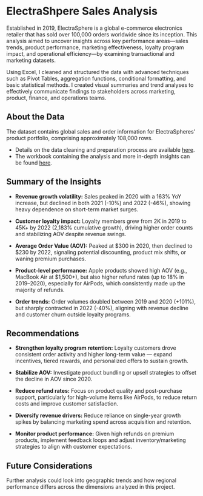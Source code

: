 # ElectraShpere Sales Analysis 

Established in 2019, ElectraSphere is a global e-commerce electronics retailer that has sold over 100,000 orders worldwide since its inception. This analysis aimed to uncover insights across key performance areas—sales trends, product performance, marketing effectiveness, loyalty program impact, and operational efficiency—by examining transactional and marketing datasets.

Using Excel, I cleaned and structured the data with advanced techniques such as Pivot Tables, aggregation functions, conditional formatting, and basic statistical methods. I created visual summaries and trend analyses to effectively communicate findings to stakeholders across marketing, product, finance, and operations teams.

## About the Data
The dataset contains global sales and order information for ElectraSpheres’ product portfolio, comprising approximately 108,000 rows.
* Details on the data cleaning and preparation process are available [here](https://github.com/bazi-imran/Portfolio-Projects/blob/main/Reporting%20and%20Dashboards/ElectraSphere-Sales-Analysis/Data%20Cleaning%20Documentation.pdf).
* The workbook containing the analysis and more in-depth insights can be found [here](https://github.com/bazi-imran/Portfolio-Projects/blob/main/Reporting%20and%20Dashboards/ElectraSphere-Sales-Analysis/ElectraSphere_Data_Analysis.xlsx).

## Summary of the Insights
* **Revenue growth volatility:** Sales peaked in 2020 with a 163% YoY increase, but declined in both 2021 (-10%) and 2022 (-46%), showing heavy dependence on short-term market surges.
  
* **Customer loyalty impact:** Loyalty members grew from 2K in 2019 to 45K+ by 2022 (2,183% cumulative growth), driving higher order counts and stabilizing AOV despite revenue swings.
  
* **Average Order Value (AOV):** Peaked at $300 in 2020, then declined to $230 by 2022, signaling potential discounting, product mix shifts, or waning premium purchases.
  
* **Product-level performance:** Apple products showed high AOV (e.g., MacBook Air at $1,500+), but also higher refund rates (up to 18% in 2019–2020), especially for AirPods, which consistently made up the majority of refunds.

* **Order trends:** Order volumes doubled between 2019 and 2020 (+101%), but sharply contracted in 2022 (-40%), aligning with revenue decline and customer churn outside loyalty programs.


## Recommendations
* **Strengthen loyalty program retention:** Loyalty customers drove consistent order activity and higher long-term value — expand incentives, tiered rewards, and personalized offers to sustain growth.

* **Stabilize AOV:** Investigate product bundling or upsell strategies to offset the decline in AOV since 2020.

* **Reduce refund rates:** Focus on product quality and post-purchase support, particularly for high-volume items like AirPods, to reduce return costs and improve customer satisfaction.

* **Diversify revenue drivers:** Reduce reliance on single-year growth spikes by balancing marketing spend across acquisition and retention.

* **Monitor product performance:** Given high refunds on premium products, implement feedback loops and adjust inventory/marketing strategies to align with customer expectations.

## Future Considerations
Further analysis could look into geographic trends and how regional performance differs across the dimensions analyzed in this project.
